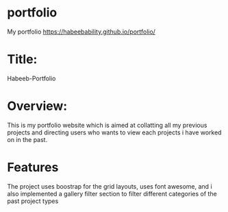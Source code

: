 # portfolio
My portfolio
https://habeebability.github.io/portfolio/

# Title: 
Habeeb-Portfolio

# Overview:
This is my portfolio website which is aimed at collatting all my previous projects and directing users who wants to view each projects i have worked on in the past.

# Features 
The project uses boostrap for the grid layouts, uses font awesome, and i also implemented a gallery filter section to filter different categories of the past project types




